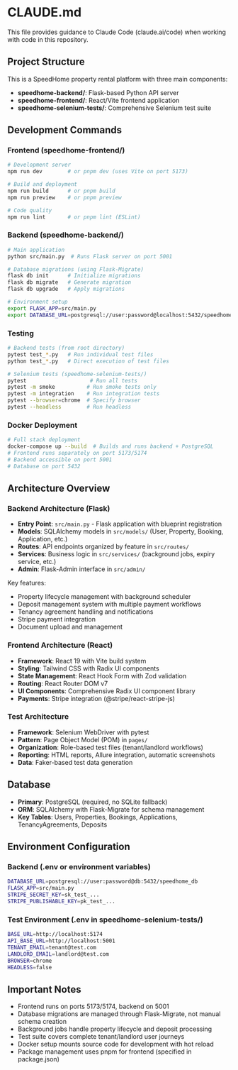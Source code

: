# CLAUDE.md

This file provides guidance to Claude Code (claude.ai/code) when working with code in this repository.

## Project Structure

This is a SpeedHome property rental platform with three main components:

- **speedhome-backend/**: Flask-based Python API server
- **speedhome-frontend/**: React/Vite frontend application  
- **speedhome-selenium-tests/**: Comprehensive Selenium test suite

## Development Commands

### Frontend (speedhome-frontend/)
```bash
# Development server
npm run dev        # or pnpm dev (uses Vite on port 5173)

# Build and deployment
npm run build      # or pnpm build
npm run preview    # or pnpm preview

# Code quality
npm run lint       # or pnpm lint (ESLint)
```

### Backend (speedhome-backend/)
```bash
# Main application
python src/main.py  # Runs Flask server on port 5001

# Database migrations (using Flask-Migrate)
flask db init      # Initialize migrations
flask db migrate   # Generate migration
flask db upgrade   # Apply migrations

# Environment setup
export FLASK_APP=src/main.py
export DATABASE_URL=postgresql://user:password@localhost:5432/speedhome_db
```

### Testing
```bash
# Backend tests (from root directory)
pytest test_*.py   # Run individual test files
python test_*.py   # Direct execution of test files

# Selenium tests (speedhome-selenium-tests/)
pytest                    # Run all tests
pytest -m smoke          # Run smoke tests only  
pytest -m integration    # Run integration tests
pytest --browser=chrome  # Specify browser
pytest --headless        # Run headless
```

### Docker Deployment
```bash
# Full stack deployment
docker-compose up --build  # Builds and runs backend + PostgreSQL
# Frontend runs separately on port 5173/5174
# Backend accessible on port 5001
# Database on port 5432
```

## Architecture Overview

### Backend Architecture (Flask)
- **Entry Point**: `src/main.py` - Flask application with blueprint registration
- **Models**: SQLAlchemy models in `src/models/` (User, Property, Booking, Application, etc.)
- **Routes**: API endpoints organized by feature in `src/routes/`
- **Services**: Business logic in `src/services/` (background jobs, expiry service, etc.)
- **Admin**: Flask-Admin interface in `src/admin/`

Key features:
- Property lifecycle management with background scheduler
- Deposit management system with multiple payment workflows
- Tenancy agreement handling and notifications
- Stripe payment integration
- Document upload and management

### Frontend Architecture (React)
- **Framework**: React 19 with Vite build system
- **Styling**: Tailwind CSS with Radix UI components
- **State Management**: React Hook Form with Zod validation
- **Routing**: React Router DOM v7
- **UI Components**: Comprehensive Radix UI component library
- **Payments**: Stripe integration (@stripe/react-stripe-js)

### Test Architecture
- **Framework**: Selenium WebDriver with pytest
- **Pattern**: Page Object Model (POM) in `pages/`
- **Organization**: Role-based test files (tenant/landlord workflows)
- **Reporting**: HTML reports, Allure integration, automatic screenshots
- **Data**: Faker-based test data generation

## Database
- **Primary**: PostgreSQL (required, no SQLite fallback)
- **ORM**: SQLAlchemy with Flask-Migrate for schema management
- **Key Tables**: Users, Properties, Bookings, Applications, TenancyAgreements, Deposits

## Environment Configuration

### Backend (.env or environment variables)
```bash
DATABASE_URL=postgresql://user:password@db:5432/speedhome_db
FLASK_APP=src/main.py
STRIPE_SECRET_KEY=sk_test_...
STRIPE_PUBLISHABLE_KEY=pk_test_...
```

### Test Environment (.env in speedhome-selenium-tests/)
```bash
BASE_URL=http://localhost:5174
API_BASE_URL=http://localhost:5001
TENANT_EMAIL=tenant@test.com
LANDLORD_EMAIL=landlord@test.com
BROWSER=chrome
HEADLESS=false
```

## Important Notes

- Frontend runs on ports 5173/5174, backend on 5001
- Database migrations are managed through Flask-Migrate, not manual schema creation
- Background jobs handle property lifecycle and deposit processing
- Test suite covers complete tenant/landlord user journeys
- Docker setup mounts source code for development with hot reload
- Package management uses pnpm for frontend (specified in package.json)